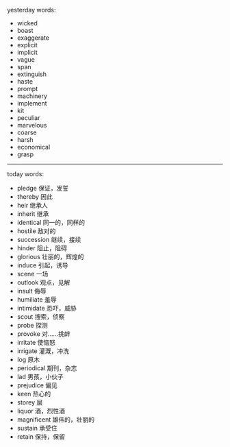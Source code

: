 yesterday words:
- wicked
- boast
- exaggerate
- explicit
- implicit
- vague
- span
- extinguish
- haste
- prompt
- machinery
- implement
- kit
- peculiar
- marvelous
- coarse
- harsh
- economical
- grasp
---
today words:
- pledge  保证，发誓
- thereby   因此
- heir   继承人
- inherit  继承
- identical  同一的，同样的
- hostile  敌对的
- succession  继续，接续
- hinder  阻止，阻碍
- glorious  壮丽的，辉煌的
- induce  引起，诱导
- scene  一场
- outlook  观点，见解
- insult  侮辱
- humiliate  羞辱
- intimidate   恐吓，威胁
- scout  搜索，侦察
- probe  探测
- provoke  对……挑衅
- irritate  使恼怒
- irrigate  灌溉，冲洗
- log  原木
- periodical  期刊，杂志
- lad  男孩，小伙子
- prejudice  偏见
- keen  热心的
- storey  层
- liquor  酒，烈性酒
- magnificent  雄伟的，壮丽的
- sustain  承受住
- retain  保持，保留